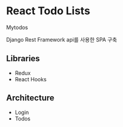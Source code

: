 # React Todo Lists

Mytodos

Django Rest Framework api를 사용한 SPA 구축 

## Libraries
* Redux
* React Hooks 

## Architecture
* Login
* Todos
